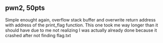 ## pwn2, 50pts

Simple enought again, overflow stack buffer and overwrite return address with
address of the print_flag function. This one took me way longer than it should
have due to me not realizing I was actually already done because it crashed
after not finding flag.txt
